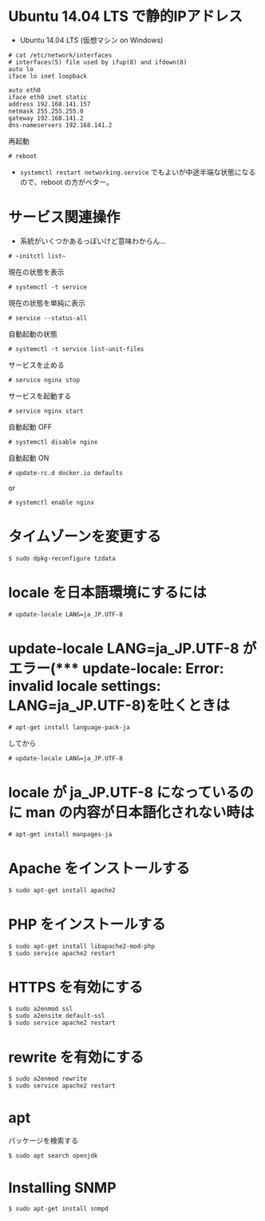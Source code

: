 # Ubuntu 14.04 LTS で静的IPアドレス

- Ubuntu 14.04 LTS (仮想マシン on Windows)

```
# cat /etc/network/interfaces
# interfaces(5) file used by ifup(8) and ifdown(8)
auto lo
iface lo inet loopback

auto eth0
iface eth0 inet static
address 192.168.141.157
netmask 255.255.255.0
gateway 192.168.141.2
dns-nameservers 192.168.141.2
```

再起動

```
# reboot 
```

- `systemctl restart networking.service` でもよいが中途半端な状態になるので、reboot の方がベター。


















# サービス関連操作

- 系統がいくつかあるっぽいけど意味わからん...

```
# ~initctl list~
```

現在の状態を表示

```
# systemctl -t service
```

現在の状態を単純に表示

```
# service --status-all
```

自動起動の状態

```
# systemctl -t service list-unit-files
```

サービスを止める

```
# service nginx stop
```

サービスを起動する

```
# service nginx start
```

自動起動 OFF

```
# systemctl disable nginx
```

自動起動 ON

```
# update-rc.d docker.io defaults
```
or

```
# systemctl enable nginx
```





















# タイムゾーンを変更する

```
$ sudo dpkg-reconfigure tzdata
```


















# locale を日本語環境にするには ######################

```
# update-locale LANG=ja_JP.UTF-8
```












# update-locale LANG=ja_JP.UTF-8 がエラー(*** update-locale: Error: invalid locale settings:  LANG=ja_JP.UTF-8)を吐くときは ######################

```
# apt-get install language-pack-ja
```

してから

```
# update-locale LANG=ja_JP.UTF-8
```





# locale が ja_JP.UTF-8 になっているのに man の内容が日本語化されない時は ######################

```
# apt-get install manpages-ja
```



# Apache をインストールする ######################

```
$ sudo apt-get install apache2
```

# PHP をインストールする ######################

```
$ sudo apt-get install libapache2-mod-php
$ sudo service apache2 restart
```

# HTTPS を有効にする ######################

```
$ sudo a2enmod ssl
$ sudo a2ensite default-ssl
$ sudo service apache2 restart
```

# rewrite を有効にする ######################

```
$ sudo a2enmod rewrite
$ sudo service apache2 restart
```

# apt ######################

パッケージを検索する

```
$ sudo apt search openjdk
```


# Installing SNMP

```
$ sudo apt-get install snmpd
```
